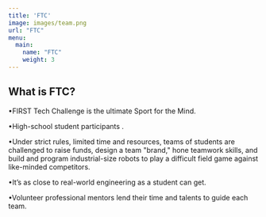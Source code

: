 ```yaml
---
title: 'FTC'
image: images/team.png
url: "FTC"
menu:
  main:
    name: "FTC"
    weight: 3
---
```


## What is FTC?

•FIRST Tech Challenge is the ultimate Sport for the Mind. 

•High-school student participants . 

•Under strict rules, limited time and resources, teams of students are challenged to raise funds, design a team "brand," hone teamwork skills, and build and program industrial-size robots to play a difficult field game against like-minded competitors. 

•It’s as close to real-world engineering as a student can get. 

•Volunteer professional mentors lend their time and talents to guide each team.

